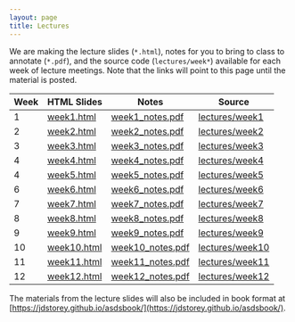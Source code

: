 ```yaml
---
layout: page
title: Lectures
---
```


We are making the lecture slides (`*.html`), notes for you to bring to class to annotate (`*.pdf`), and the source code (`lectures/week*`) available for each week of lecture meetings.  Note that the links will point to this page until the material is posted.


Week | HTML Slides | Notes | Source
-----|-------------| ----- | ----------
1 | [week1.html]() | [week1_notes.pdf]() | [lectures/week1]()
2 | [week2.html]() | [week2_notes.pdf]() | [lectures/week2]()
3 | [week3.html]() | [week3_notes.pdf]() | [lectures/week3]()
4 | [week4.html]() | [week4_notes.pdf]() | [lectures/week4]()
4 | [week5.html]() | [week5_notes.pdf]() | [lectures/week5]()
6 | [week6.html]() | [week6_notes.pdf]() | [lectures/week6]()
7 | [week7.html]() | [week7_notes.pdf]() | [lectures/week7]()
8 | [week8.html]() | [week8_notes.pdf]() | [lectures/week8]()
9 | [week9.html]() | [week9_notes.pdf]() | [lectures/week9]()
10 | [week10.html]() | [week10_notes.pdf]() | [lectures/week10]()
11 | [week11.html]() | [week11_notes.pdf]() | [lectures/week11]()
12 | [week12.html]() | [week12_notes.pdf]() | [lectures/week12]()


The materials from the lecture slides will also be included in book format at [https://jdstorey.github.io/asdsbook/](https://jdstorey.github.io/asdsbook/).